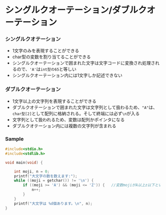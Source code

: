 # シングルクオーテーション/ダブルクオーテーション
### シングルクオテーション
- 1文字のみを表現することができる
- char型の変数を割り当てることができる
- シングルクオーテーションで囲まれた文字は文字コードに変換され処理されるので、`'A'`は`int型の65`と等しい
- シングルクオーテーション内には1文字しか記述できない


### ダブルクオーテーション
- 1文字以上の文字列を表現することができる
- ダブルクオテーションで囲まれた文字は文字列として扱わるため、`"A"`は、`char型[2]`として配列に格納される。そして終端には必ず`\n`が入る
- 文字列として扱われるため、変数は配列かポインタになる
- ダブルクオテーション内には複数の文字列が含まれる

### Sample
```c
#include<stdio.h>
#include<stdlib.h>

void main(void) {

	int moji, n = 0;
	printf("大文字の数を数えます:");
	while ((moji = getchar()) != '\n') {
		if ((moji >= 'A') && (moji <= 'Z')) {   //変数mojiがA以上z以下というのは、文字コードでいう65以上90以下というのと同等
			n++;
		}
	}
	printf("大文字は %d個あります。\n", n);
}
```

